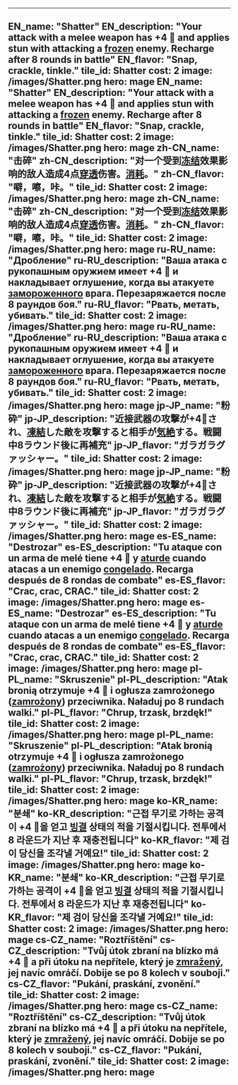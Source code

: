 ---

EN_name: "Shatter"
EN_description: "Your attack with a melee weapon has +4 🔸 and applies stun with attacking a <u>frozen</u> enemy. Recharge after 8 rounds in battle"
EN_flavor: "Snap, crackle, tinkle."
tile_id: Shatter
cost: 2
image: /images/Shatter.png
hero: mage
EN_name: "Shatter"
EN_description: "Your attack with a melee weapon has +4 🔸 and applies stun with attacking a <u>frozen</u> enemy. Recharge after 8 rounds in battle"
EN_flavor: "Snap, crackle, tinkle."
tile_id: Shatter
cost: 2
image: /images/Shatter.png
hero: mage
zh-CN_name: "击碎"
zh-CN_description: "对一个受到<u>冻结</u>效果影响的敌人造成4点<u>穿透</u>伤害。<u>消耗</u>。"
zh-CN_flavor: "噼，嚓，咔。"
tile_id: Shatter
cost: 2
image: /images/Shatter.png
hero: mage
zh-CN_name: "击碎"
zh-CN_description: "对一个受到<u>冻结</u>效果影响的敌人造成4点<u>穿透</u>伤害。<u>消耗</u>。"
zh-CN_flavor: "噼，嚓，咔。"
tile_id: Shatter
cost: 2
image: /images/Shatter.png
hero: mage
ru-RU_name: "Дробление"
ru-RU_description: "Ваша атака с рукопашным оружием имеет +4 🔸 и накладывает оглушение, когда вы атакуете <u>замороженного</u> врага. Перезаряжается после 8 раундов боя."
ru-RU_flavor: "Рвать, метать, убивать."
tile_id: Shatter
cost: 2
image: /images/Shatter.png
hero: mage
ru-RU_name: "Дробление"
ru-RU_description: "Ваша атака с рукопашным оружием имеет +4 🔸 и накладывает оглушение, когда вы атакуете <u>замороженного</u> врага. Перезаряжается после 8 раундов боя."
ru-RU_flavor: "Рвать, метать, убивать."
tile_id: Shatter
cost: 2
image: /images/Shatter.png
hero: mage
jp-JP_name: "粉砕"
jp-JP_description: "近接武器の攻撃が+4🔸され、<u>凍結</u>した敵を攻撃すると相手が<u>気絶</u>する。戦闘中8ラウンド後に再補充"
jp-JP_flavor: "ガラガラグァッシャー。"
tile_id: Shatter
cost: 2
image: /images/Shatter.png
hero: mage
jp-JP_name: "粉砕"
jp-JP_description: "近接武器の攻撃が+4🔸され、<u>凍結</u>した敵を攻撃すると相手が<u>気絶</u>する。戦闘中8ラウンド後に再補充"
jp-JP_flavor: "ガラガラグァッシャー。"
tile_id: Shatter
cost: 2
image: /images/Shatter.png
hero: mage
es-ES_name: "Destrozar"
es-ES_description: "Tu ataque con un arma de melé tiene +4 🔸 y <u>aturde</u> cuando atacas a un enemigo <u>congelado</u>. Recarga después de 8 rondas de combate"
es-ES_flavor: "Crac, crac, CRAC."
tile_id: Shatter
cost: 2
image: /images/Shatter.png
hero: mage
es-ES_name: "Destrozar"
es-ES_description: "Tu ataque con un arma de melé tiene +4 🔸 y <u>aturde</u> cuando atacas a un enemigo <u>congelado</u>. Recarga después de 8 rondas de combate"
es-ES_flavor: "Crac, crac, CRAC."
tile_id: Shatter
cost: 2
image: /images/Shatter.png
hero: mage
pl-PL_name: "Skruszenie"
pl-PL_description: "Atak bronią otrzymuje +4 🔸 i ogłusza zamrożonego (<u>zamrożony</u>) przeciwnika. Naładuj po 8 rundach walki."
pl-PL_flavor: "Chrup, trzask, brzdęk!"
tile_id: Shatter
cost: 2
image: /images/Shatter.png
hero: mage
pl-PL_name: "Skruszenie"
pl-PL_description: "Atak bronią otrzymuje +4 🔸 i ogłusza zamrożonego (<u>zamrożony</u>) przeciwnika. Naładuj po 8 rundach walki."
pl-PL_flavor: "Chrup, trzask, brzdęk!"
tile_id: Shatter
cost: 2
image: /images/Shatter.png
hero: mage
ko-KR_name: "분쇄"
ko-KR_description: "근접 무기로 가하는 공격이 +4 🔸을 얻고 <u>빙결</u> 상태의 적을 기절시킵니다. 전투에서 8 라운드가 지난 후 재충전됩니다"
ko-KR_flavor: "제 검이 당신을 조각낼 거예요!"
tile_id: Shatter
cost: 2
image: /images/Shatter.png
hero: mage
ko-KR_name: "분쇄"
ko-KR_description: "근접 무기로 가하는 공격이 +4 🔸을 얻고 <u>빙결</u> 상태의 적을 기절시킵니다. 전투에서 8 라운드가 지난 후 재충전됩니다"
ko-KR_flavor: "제 검이 당신을 조각낼 거예요!"
tile_id: Shatter
cost: 2
image: /images/Shatter.png
hero: mage
cs-CZ_name: "Roztříštění"
cs-CZ_description: "Tvůj útok zbraní na blízko má +4 🔸 a při útoku na nepřítele, který je <u>zmražený</u>, jej navíc omráčí. Dobije se po 8 kolech v souboji."
cs-CZ_flavor: "Pukání, praskání, zvonění."
tile_id: Shatter
cost: 2
image: /images/Shatter.png
hero: mage
cs-CZ_name: "Roztříštění"
cs-CZ_description: "Tvůj útok zbraní na blízko má +4 🔸 a při útoku na nepřítele, který je <u>zmražený</u>, jej navíc omráčí. Dobije se po 8 kolech v souboji."
cs-CZ_flavor: "Pukání, praskání, zvonění."
tile_id: Shatter
cost: 2
image: /images/Shatter.png
hero: mage
---